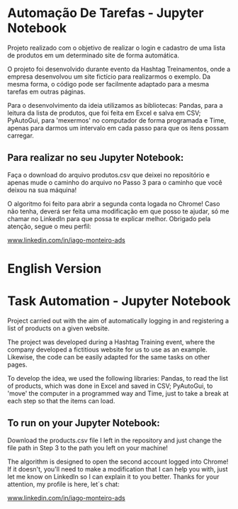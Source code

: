# Automação De Tarefas - Jupyter Notebook

Projeto realizado com o objetivo de realizar o login e cadastro de uma lista de produtos em um determinado site de forma automática.

O projeto foi desenvolvido durante evento da Hashtag Treinamentos, onde a empresa desenvolvou um site fictício para realizarmos o exemplo. Da mesma forma, o código pode ser facilmente adaptado para a mesma tarefas em outras páginas. 

Para o desenvolvimento da ideia utilizamos as bibliotecas: Pandas, para a leitura da lista de produtos, que foi feita em Excel e salva em CSV; PyAutoGui, para 'mexermos' no computador de forma programada e Time, apenas para darmos um intervalo em cada passo para que os itens possam carregar.

## Para realizar no seu Jupyter Notebook:
Faça o download do arquivo produtos.csv que deixei no repositório e apenas mude o caminho do arquivo no Passo 3 para o caminho que você deixou na sua máquina!

O algoritmo foi feito para abrir a segunda conta logada no Chrome! Caso não tenha, deverá ser feita uma modificação em que posso te ajudar, só me chamar no LinkedIn para que possa te explicar melhor. Obrigado pela atenção, segue o meu perfil:

www.linkedin.com/in/iago-monteiro-ads 

# English Version
# Task Automation - Jupyter Notebook

Project carried out with the aim of automatically logging in and registering a list of products on a given website.

The project was developed during a Hashtag Training event, where the company developed a fictitious website for us to use as an example. Likewise, the code can be easily adapted for the same tasks on other pages. 

To develop the idea, we used the following libraries: Pandas, to read the list of products, which was done in Excel and saved in CSV; PyAutoGui, to 'move' the computer in a programmed way and Time, just to take a break at each step so that the items can load.

## To run on your Jupyter Notebook:
Download the products.csv file I left in the repository and just change the file path in Step 3 to the path you left on your machine!

The algorithm is designed to open the second account logged into Chrome! If it doesn't, you'll need to make a modification that I can help you with, just let me know on LinkedIn so I can explain it to you better. Thanks for your attention, my profile is here, let´s chat:

www.linkedin.com/in/iago-monteiro-ads 

